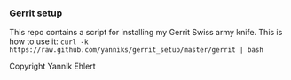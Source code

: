 ### Gerrit setup
This repo contains a script for installing my Gerrit Swiss army knife.
This is how to use it: `curl -k https://raw.github.com/yanniks/gerrit_setup/master/gerrit | bash`

Copyright Yannik Ehlert
